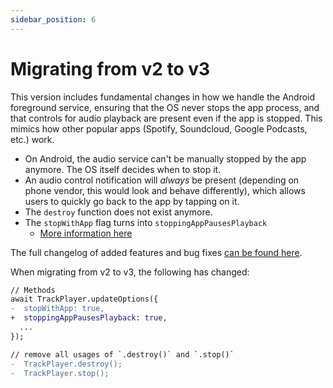 ```yaml
---
sidebar_position: 6
---
```


# Migrating from v2 to v3

This version includes fundamental changes in how we handle the Android
foreground service, ensuring that the OS never stops the app process, and that
controls for audio playback are present even if the app is stopped. This mimics
how other popular apps (Spotify, Soundcloud, Google Podcasts, etc.) work.

- On Android, the audio service can't be manually stopped by the app anymore.
    The OS itself decides when to stop it.
- An audio control notification will *always* be present (depending on phone
    vendor, this would look and behave differently), which allows users to
    quickly go back to the app by tapping on it.
- The `destroy` function does not exist anymore. 
- The `stopWithApp` flag turns into `stoppingAppPausesPlayback` 
    - [More information here](https://github.com/doublesymmetry/react-native-track-player/pull/1447#issuecomment-1195246389)

The full changelog of added features and bug fixes [can be found here](https://github.com/doublesymmetry/react-native-track-player/releases/tag/v3.0).

When migrating from v2 to v3, the following has changed:

```diff
// Methods
await TrackPlayer.updateOptions({
-  stopWithApp: true,
+  stoppingAppPausesPlayback: true,
  ...
});

// remove all usages of `.destroy()` and `.stop()`
-  TrackPlayer.destroy();
-  TrackPlayer.stop();
```

